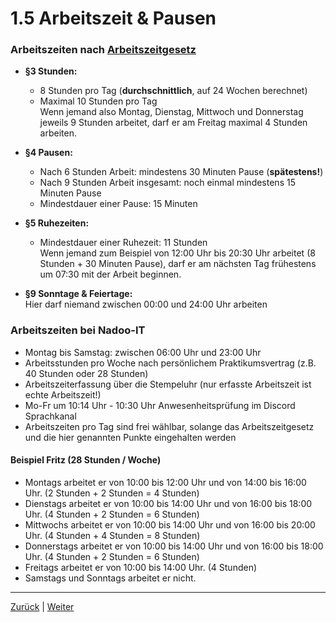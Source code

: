 # 1.5 Arbeitszeit & Pausen

### Arbeitszeiten nach [Arbeitszeitgesetz](https://www.gesetze-im-internet.de/arbzg/BJNR117100994.html)

- **§3 Stunden:**
  - 8 Stunden pro Tag (**durchschnittlich**, auf 24 Wochen berechnet)
  - Maximal 10 Stunden pro Tag  
  Wenn jemand also Montag, Dienstag, Mittwoch und Donnerstag jeweils 9 Stunden arbeitet, darf er am Freitag maximal 4 Stunden arbeiten.

- **§4 Pausen:**
  - Nach 6 Stunden Arbeit: mindestens 30 Minuten Pause (**spätestens!**)
  - Nach 9 Stunden Arbeit insgesamt: noch einmal mindestens 15 Minuten Pause
  - Mindestdauer einer Pause: 15 Minuten

- **§5 Ruhezeiten:**
  - Mindestdauer einer Ruhezeit: 11 Stunden  
  Wenn jemand zum Beispiel von 12:00 Uhr bis 20:30 Uhr arbeitet (8 Stunden + 30 Minuten Pause), darf er am nächsten Tag frühestens um 07:30 mit der Arbeit beginnen.

- **§9 Sonntage & Feiertage:**  
  Hier darf niemand zwischen 00:00 und 24:00 Uhr arbeiten

### Arbeitszeiten bei Nadoo-IT

- Montag bis Samstag: zwischen 06:00 Uhr und 23:00 Uhr
- Arbeitsstunden pro Woche nach persönlichem Praktikumsvertrag (z.B. 40 Stunden oder 28 Stunden)
- Arbeitszeiterfassung über die Stempeluhr (nur erfasste Arbeitszeit ist echte Arbeitszeit!)
- Mo-Fr um 10:14 Uhr - 10:30 Uhr Anwesenheitsprüfung im Discord Sprachkanal
- Arbeitszeiten pro Tag sind frei wählbar, solange das Arbeitszeitgesetz und die hier genannten Punkte eingehalten werden

#### Beispiel Fritz (28 Stunden / Woche)

- Montags arbeitet er von 10:00 bis 12:00 Uhr und von 14:00 bis 16:00 Uhr. (2 Stunden + 2 Stunden = 4 Stunden)
- Dienstags arbeitet er von 10:00 bis 14:00 Uhr und von 16:00 bis 18:00 Uhr. (4 Stunden + 2 Stunden = 6 Stunden)
- Mittwochs arbeitet er von 10:00 bis 14:00 Uhr und von 16:00 bis 20:00 Uhr. (4 Stunden + 4 Stunden = 8 Stunden)
- Donnerstags arbeitet er von 10:00 bis 14:00 Uhr und von 16:00 bis 18:00 Uhr. (4 Stunden + 2 Stunden = 6 Stunden)
- Freitags arbeitet er von 10:00 bis 14:00 Uhr. (4 Stunden)
- Samstags und Sonntags arbeitet er nicht.

---

[Zurück](../4/README.md) | [Weiter](../6/README.md)

